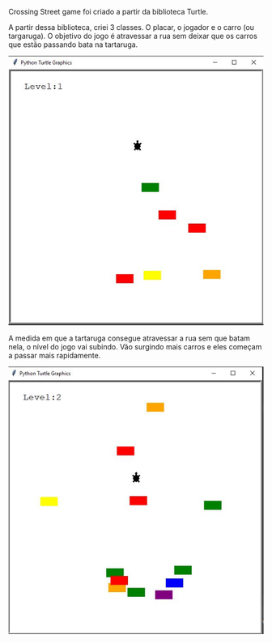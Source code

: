 Crossing Street game foi criado a partir da biblioteca Turtle.

A partir dessa biblioteca, criei 3 classes. O placar, o jogador e o carro (ou targaruga).
O objetivo do jogo é atravessar a rua sem deixar que os carros que estão passando bata na tartaruga.


<img src="Cross_img.lv1.JPG">

A medida em que a tartaruga consegue atravessar a rua sem que batam nela, o nível do jogo vai subindo.
Vão surgindo mais carros e eles começam a passar mais rapidamente.


<img src="Cross_img.lv2.JPG">

